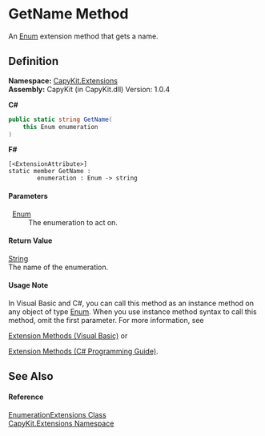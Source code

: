 # GetName Method


An <a href="https://learn.microsoft.com/dotnet/api/system.enum" target="_blank" rel="noopener noreferrer">Enum</a> extension method that gets a name.



## Definition
**Namespace:** <a href="N_CapyKit_Extensions.md">CapyKit.Extensions</a>  
**Assembly:** CapyKit (in CapyKit.dll) Version: 1.0.4

**C#**
``` C#
public static string GetName(
	this Enum enumeration
)
```
**F#**
``` F#
[<ExtensionAttribute>]
static member GetName : 
        enumeration : Enum -> string 
```



#### Parameters
<dl><dt>  <a href="https://learn.microsoft.com/dotnet/api/system.enum" target="_blank" rel="noopener noreferrer">Enum</a></dt><dd>The enumeration to act on.</dd></dl>

#### Return Value
<a href="https://learn.microsoft.com/dotnet/api/system.string" target="_blank" rel="noopener noreferrer">String</a>  
The name of the enumeration.

#### Usage Note
In Visual Basic and C#, you can call this method as an instance method on any object of type <a href="https://learn.microsoft.com/dotnet/api/system.enum" target="_blank" rel="noopener noreferrer">Enum</a>. When you use instance method syntax to call this method, omit the first parameter. For more information, see <a href="https://docs.microsoft.com/dotnet/visual-basic/programming-guide/language-features/procedures/extension-methods" target="_blank" rel="noopener noreferrer">

Extension Methods (Visual Basic)</a> or <a href="https://docs.microsoft.com/dotnet/csharp/programming-guide/classes-and-structs/extension-methods" target="_blank" rel="noopener noreferrer">

Extension Methods (C# Programming Guide)</a>.

## See Also


#### Reference
<a href="T_CapyKit_Extensions_EnumerationExtensions.md">EnumerationExtensions Class</a>  
<a href="N_CapyKit_Extensions.md">CapyKit.Extensions Namespace</a>  
